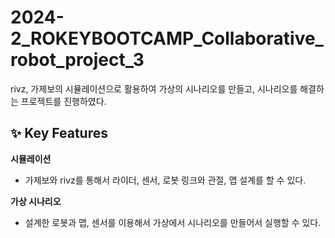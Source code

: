 # 2024-2_ROKEYBOOTCAMP_Collaborative_robot_project_3
rivz, 가제보의 시뮬레이션으로 활용하여 가상의 시나리오를 만들고, 시나리오를 해결하는 프로젝트를 진행하였다.

## ✨ Key Features

**시뮬레이션**

- 가제보와 rivz를 통해서 라이더, 센서, 로봇 링크와 관절, 맵 설계를 할 수 있다.

**가상 시나리오**

- 설계한 로봇과 맵, 센서를 이용해서 가상에서 시나리오를 만들어서 실행할 수 있다.

<br>
